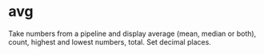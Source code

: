 # avg
Take numbers from a pipeline and display average (mean, median or both), count, highest and lowest numbers, total. Set decimal places.
